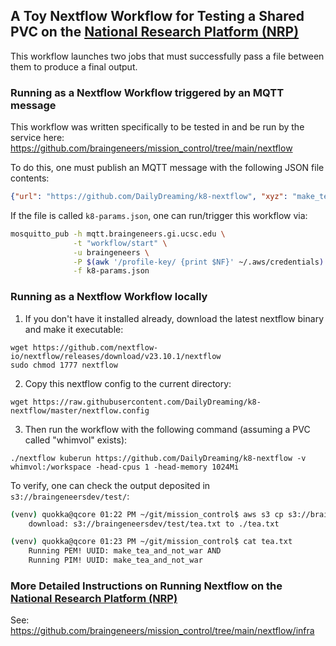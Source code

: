 ## A Toy Nextflow Workflow for Testing a Shared PVC on the [National Research Platform (NRP)](https://portal.nrp-nautilus.io)

This workflow launches two jobs that must successfully pass a file between them to produce a final output.    

### Running as a Nextflow Workflow triggered by an MQTT message

This workflow was written specifically to be tested in and be run by the service here: https://github.com/braingeneers/mission_control/tree/main/nextflow

To do this, one must publish an MQTT message with the following JSON file contents:

```json
{"url": "https://github.com/DailyDreaming/k8-nextflow", "xyz": "make_tea_and_not_war"}
```

If the file is called `k8-params.json`, one can run/trigger this workflow via:

```bash
mosquitto_pub -h mqtt.braingeneers.gi.ucsc.edu \
              -t "workflow/start" \
              -u braingeneers \
              -P $(awk '/profile-key/ {print $NF}' ~/.aws/credentials) \
              -f k8-params.json
```

### Running as a Nextflow Workflow locally

1. If you don't have it installed already, download the latest nextflow binary and make it executable:

```commandline
wget https://github.com/nextflow-io/nextflow/releases/download/v23.10.1/nextflow
sudo chmod 1777 nextflow
```

2. Copy this nextflow config to the current directory:

```commandline
wget https://raw.githubusercontent.com/DailyDreaming/k8-nextflow/master/nextflow.config
```

3. Then run the workflow with the following command (assuming a PVC called "whimvol" exists):

```commandline
./nextflow kuberun https://github.com/DailyDreaming/k8-nextflow -v whimvol:/workspace -head-cpus 1 -head-memory 1024Mi
```

To verify, one can check the output deposited in `s3://braingeneersdev/test/`:

```bash
(venv) quokka@qcore 01:22 PM ~/git/mission_control$ aws s3 cp s3://braingeneersdev/test/tea.txt .
    download: s3://braingeneersdev/test/tea.txt to ./tea.txt

(venv) quokka@qcore 01:23 PM ~/git/mission_control$ cat tea.txt
    Running PEM! UUID: make_tea_and_not_war AND 
    Running PIM! UUID: make_tea_and_not_war
```

### More Detailed Instructions on Running Nextflow on the [National Research Platform (NRP)](https://portal.nrp-nautilus.io)

See: https://github.com/braingeneers/mission_control/tree/main/nextflow/infra
